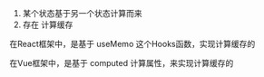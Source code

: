 1. 某个状态基于另一个状态计算而来
2. 存在 计算缓存

在React框架中，是基于 useMemo 这个Hooks函数，实现计算缓存的

在Vue框架中，是基于 computed 计算属性，来实现计算缓存的 



